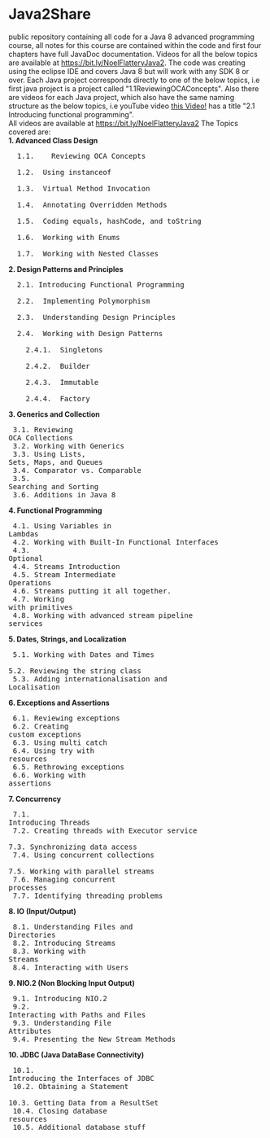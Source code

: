 # Java2Share
public repository containing all code for a Java 8 advanced programming course, all notes for this course are contained within the code and first four chapters have full
JavaDoc documentation. Videos for all the below topics are available at https://bit.ly/NoelFlatteryJava2. The code was creating using the eclipse IDE and covers Java 8 but
will work with any SDK 8 or over. Each Java project corresponds directly to one of the below topics, i.e first java project is a project called "1.1ReviewingOCAConcepts".
Also there are videos for each Java project, which also have the same naming structure as the below topics, 
i.e youTube video <a href="https://www.youtube.com/watch?v=8cFj6gYDndk&list=PL8PS0RTQpPaeIdTmq935ugrUHQJTavuX-&index=10">this Video!</a> has a title "2.1 Introducing functional programming".<br>
All videos are available at https://bit.ly/NoelFlatteryJava2
The Topics covered are:<br>
**1.	Advanced Class Design**<br>
 <pre>  1.1.	Reviewing OCA Concepts<br>
  1.2.	Using instanceof<br>
  1.3.	Virtual Method Invocation <br>
  1.4.	Annotating Overridden Methods<br>
  1.5.	Coding equals, hashCode, and toString<br>
  1.6.	Working with Enums<br>
  1.7.	Working with Nested Classes<br></pre>
**2.	Design Patterns and Principles**<br>
<pre>  2.1.	Introducing Functional Programming<br>
  2.2.	Implementing Polymorphism<br>
  2.3.	Understanding Design Principles<br>
  2.4.	Working with Design Patterns<br>
    2.4.1.	Singletons<br>
    2.4.2.	Builder<br>
    2.4.3.	Immutable<br>
    2.4.4.	Factory<br></pre>
**3.	Generics and Collection**<br><pre>
  3.1.	Reviewing OCA Collections<br>
  3.2.	Working with Generics<br>
  3.3.	Using Lists, Sets, Maps, and Queues<br>
  3.4.	Comparator vs. Comparable<br>
  3.5.	Searching and Sorting<br>
  3.6.	Additions in Java 8<br></pre>
**4.	Functional Programming**<br><pre>
  4.1.	Using Variables in Lambdas<br>
  4.2.	Working with Built-In Functional Interfaces<br>
  4.3.	Optional<br>
  4.4.	Streams Introduction<br>
  4.5.	Stream Intermediate Operations<br>
  4.6.	Streams putting it all together.<br>
  4.7.	Working with primitives<br>
  4.8.	Working with advanced stream pipeline services<br></pre>
**5.	Dates, Strings, and Localization**<br><pre>
  5.1.	Working with Dates and Times<br>
  5.2.	Reviewing the string class<br>
  5.3.	Adding internationalisation and Localisation<br></pre>
**6.	Exceptions and Assertions**<br><pre>
  6.1.	Reviewing exceptions<br>
  6.2.	Creating custom exceptions<br>
  6.3.	Using multi catch<br>
  6.4.	Using try with resources<br>
  6.5.	Rethrowing exceptions<br>
  6.6.	Working with assertions<br></pre>
**7.	Concurrency**<br><pre>
  7.1.	Introducing Threads<br>
  7.2.	Creating threads with Executor service<br>
  7.3.	Synchronizing data access<br>
  7.4.	Using concurrent collections<br>
  7.5.	Working with parallel streams<br>
  7.6.	Managing concurrent processes<br>
  7.7.	Identifying threading problems<br></pre>
**8.	IO (Input/Output)**<br><pre>
  8.1.	Understanding Files and Directories<br>
  8.2.	Introducing Streams<br>
  8.3.	Working with Streams<br>
  8.4.	Interacting with Users<br></pre>
**9.	NIO.2 (Non Blocking Input Output)**<br><pre>
  9.1.	Introducing NIO.2<br>
  9.2.	Interacting with Paths and Files<br>
  9.3.	Understanding File Attributes<br>
  9.4.	Presenting the New Stream Methods<br></pre>
**10.	JDBC (Java DataBase Connectivity)**<br><pre>
  10.1.	Introducing the Interfaces of JDBC<br>
  10.2.	Obtaining a Statement<br>
  10.3.	Getting Data from a ResultSet<br>
  10.4.	Closing database resources<br>
  10.5.	Additional database stuff<br></pre>


